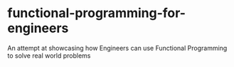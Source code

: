 # functional-programming-for-engineers
An attempt at showcasing how Engineers can use Functional Programming to solve real world problems
